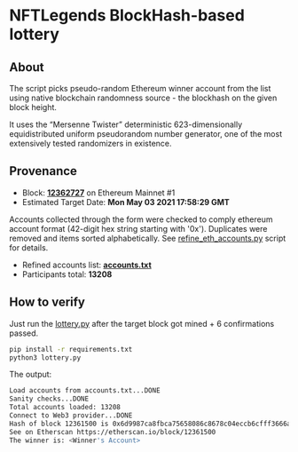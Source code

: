 # NFTLegends BlockHash-based lottery

## About

The script picks pseudo-random Ethereum winner account from the list using native blockchain randomness source - the blockhash on the given block height.

It uses the “Mersenne Twister” deterministic 623-dimensionally equidistributed uniform pseudorandom number generator, one of the most extensively tested randomizers in existence.

## Provenance

* Block: **[12362727](https://etherscan.io/block/countdown/12362727)** on Ethereum Mainnet #1
* Estimated Target Date: **Mon May 03 2021 17:58:29 GMT**

Accounts collected through the form were checked to comply ethereum account format (42-digit hex string starting with '0x').
Duplicates were removed and items sorted alphabetically. See [refine_eth_accounts.py](refine_eth_accounts.py) script for details.

* Refined accounts list: **[accounts.txt](accounts.txt)**
* Participants total: **13208**



## How to verify

Just run the [lottery.py](lottery.py) after the target block got mined + 6 confirmations passed.

```sh
pip install -r requirements.txt
python3 lottery.py
```

The output:

```sh
Load accounts from accounts.txt...DONE
Sanity checks...DONE
Total accounts loaded: 13208
Connect to Web3 provider...DONE
Hash of block 12361500 is 0x6d9987ca8fbca75658086c8678c04eccb6cfff3666afd7e11d9d2bf81004ada3
See on Etherscan https://etherscan.io/block/12361500
The winner is: <Winner's Account>
```
